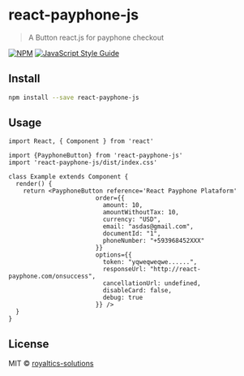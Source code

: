 # react-payphone-js

> A Button react.js for payphone checkout

[![NPM](https://img.shields.io/npm/v/react-payphone-js.svg)](https://www.npmjs.com/package/react-payphone-js) [![JavaScript Style Guide](https://img.shields.io/badge/code_style-standard-brightgreen.svg)](https://standardjs.com)

## Install

```bash
npm install --save react-payphone-js
```

## Usage

```tsx
import React, { Component } from 'react'

import {PayphoneButton} from 'react-payphone-js'
import 'react-payphone-js/dist/index.css'

class Example extends Component {
  render() {
    return <PayphoneButton reference='React Payphone Plataform'
                        order={{
                          amount: 10,
                          amountWithoutTax: 10,
                          currency: "USD",
                          email: "asdas@gmail.com",
                          documentId: "1",
                          phoneNumber: "+593968452XXX"
                        }}
                        options={{
                          token: "yqweqweqwe......",
                          responseUrl: "http://react-payphone.com/onsuccess",
                          cancellationUrl: undefined,
                          disableCard: false,
                          debug: true
                        }} />
  }
}
```

## License

MIT © [royaltics-solutions](https://github.com/royaltics-solutions)
